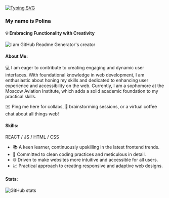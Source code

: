 [![Typing SVG](https://readme-typing-svg.herokuapp.com?color=%2336BCF7&lines=Hi+there+👋)](https://git.io/typing-svg) 
### My name is Polina 
#### 💡 Embracing Functionality with Creativity 
![I am GitHub Readme Generator's creator](https://ltdfoto.ru/images/2024/05/05/SNIMOK-EKRANA-2024-05-05-V-22.22.33.png)

#### About Me:
💻 I am eager to contribute to creating engaging and dynamic user interfaces. With foundational knowledge in web development, I am enthusiastic about honing my skills and dedicated to enhancing user experience and accessibility on the web. Currently, I am a sophomore at the Moscow Aviation Institute, which adds a solid academic foundation to my practical skills.

✉️ Ping me here for collabs, 💭 brainstorming sessions, or a virtual coffee chat about all things web!

#### Skills: 
REACT / JS / HTML / CSS

- 📚 A keen learner, continuously upskilling in the latest frontend trends.
- 🎯 Committed to clean coding practices and meticulous in detail.
- 🌐 Driven to make websites more intuitive and accessible for all users.
- 📈 Practical approach to creating responsive and adaptive web designs.

#### Stats:
![GitHub stats](https://github-readme-stats.vercel.app/api?username=m0opy&show_icons=true)  

